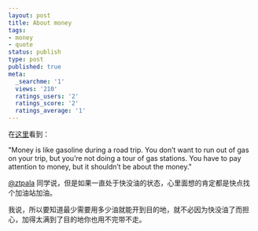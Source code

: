 ```yaml
---
layout: post
title: About money
tags:
- money
- quote
status: publish
type: post
published: true
meta:
  _searchme: '1'
  views: '210'
  ratings_users: '2'
  ratings_score: '2'
  ratings_average: '1'
---
```

在<a href="http://picky.olivida.com/about-money" target="_blank">这里</a>看到：

"Money is like gasoline during a road trip. You don’t want to run out of gas on your trip, but you’re not doing a tour of gas stations. You have to pay attention to money, but it shouldn’t be about the money."

<a href="http://www.twitter.com/ztpala" target="_blank">@ztpala</a> 同学说，但是如果一直处于快没油的状态，心里面想的肯定都是快点找个加油站加油。

我说，所以要知道最少需要用多少油就能开到目的地，就不必因为快没油了而担心，加得太满到了目的地你也用不完带不走。
